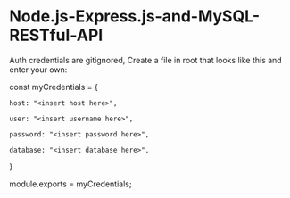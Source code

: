 # Node.js-Express.js-and-MySQL-RESTful-API
Auth credentials are gitignored, Create a file in root that 
looks like this and enter your own: 


const myCredentials = {

    host: "<insert host here>",
    
    user: "<insert username here>",
   
    password: "<insert password here>",
    
    database: "<insert database here>",

}

module.exports = myCredentials;
